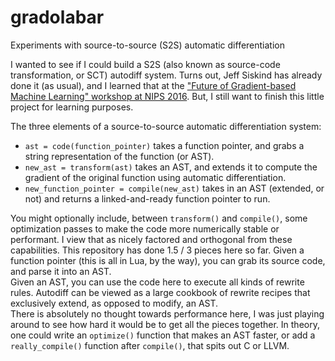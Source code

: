 # gradolabar
Experiments with source-to-source (S2S) automatic differentiation

I wanted to see if I could build a S2S (also known as source-code transformation, or SCT) autodiff system. Turns out, Jeff Siskind has already done it (as usual), and I learned that at the ["Future of Gradient-based Machine Learning" workshop at NIPS 2016](autodiff-workshop.github.io). But, I still want to finish this little project for learning purposes.

The three elements of a source-to-source automatic differentiation system:

- `ast = code(function_pointer)` takes a function pointer, and grabs a string representation of the function (or AST).  
- `new_ast = transform(ast)` takes an AST, and extends it to compute the gradient of the original function using automatic differentiation.
- `new_function_pointer = compile(new_ast)` takes in an AST (extended, or not) and returns a linked-and-ready function pointer to run.

You might optionally include, between `transform()` and `compile()`, some optimization passes to make the code more numerically stable or performant. I view that as nicely factored and orthogonal from these capabilities.
This repository has done 1.5 / 3 pieces here so far. Given a function pointer (this is all in Lua, by the way), you can grab its source code, and parse it into an AST.  
Given an AST, you can use the code here to execute all kinds of rewrite rules. Autodiff can be viewed as a large cookbook of rewrite recipes that exclusively extend, as opposed to modify, an AST.  
There is absolutely no thought towards performance here, I was just playing around to see how hard it would be to get all the pieces together. In theory, one could write an `optimize()` function that makes an AST faster, or add a `really_compile()` function after `compile()`, that spits out C or LLVM.
